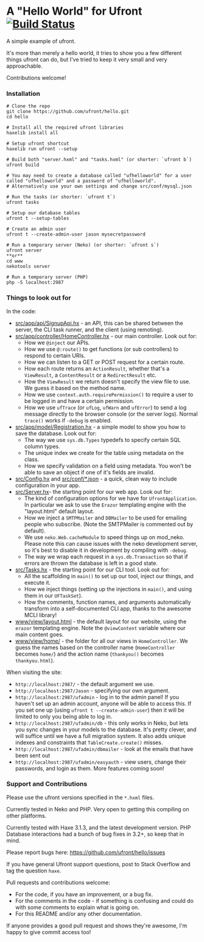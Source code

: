 # A "Hello World" for Ufront [![Build Status](https://travis-ci.org/npretto/hello.svg?branch=master)](https://travis-ci.org/npretto/hello)

A simple example of ufront.

It's more than merely a hello world, it tries to show you a few different things ufront can do, but I've tried to keep it very small and very approachable.

Contributions welcome!

### Installation

	# Clone the repo
	git clone https://github.com/ufront/hello.git
	cd hello
	
	# Install all the required ufront libraries
	haxelib install all
	
	# Setup ufront shortcut
	haxelib run ufront --setup
	
	# Build both "server.hxml" and "tasks.hxml" (or shorter: `ufront b`)
	ufront build
	
	# You may need to create a database called "ufhelloworld" for a user called "ufhelloworld" and a password of "ufhelloworld".
	# Alternatively use your own settings and change src/conf/mysql.json
	
	# Run the tasks (or shorter: `ufront t`)
	ufront tasks
	
	# Setup our database tables
	ufront t --setup-tables
	
	# Create an admin user
	ufront t --create-admin-user jason mysecretpassword
	
	# Run a temporary server (Neko) (or shorter: `ufront s`)
	ufront server
	**or**
	cd www
	nekotools server
	
	# Run a temporary server (PHP)
	php -S localhost:2987

### Things to look out for

In the code:

- [src/app/api/SignupApi.hx](src/app/api/SignupApi.hx) - an API, this can be shared between the server, the CLI task runner, and the client (using remoting).
- [src/app/controller/HomeController.hx](src/app/controller/HomeController.hx) - our main controller.  Look out for:
	- How we `@inject` our APIs.
	- How we use `@:route()` to get functions (or sub controllers) to respond to certain URIs.
	- How we can listen to a GET or POST request for a certain route.
	- How each route returns an `ActionResult`, whether that's a `ViewResult`, a `ContentResult` or a `RedirectResult` etc.
	- How the `ViewResult` we return doesn't specify the view file to use.  We guess it based on the method name.
	- How we use `context.auth.requirePermission()` to require a user to be logged in and have a certain permission.
	- How we use `ufTrace` (or `ufLog`, `ufWarn` and `ufError`) to send a log message directly to the browser console (or the server logs). Normal `trace()` works if `-debug` is enabled.
- [src/app/model/Registration.hx](src/app/model/Registration.hx) - a simple model to show you how to save the database.  Look out for:
	- The way we use `sys.db.Types` typedefs to specify certain SQL column types.
	- The unique index we create for the table using metadata on the class.
	- How we specify validation on a field using metadata.  You won't be able to save an object if one of it's fields are invalid.
- [src/Config.hx](src/Config.hx) and [src/conf/*.json](src/conf/) - a quick, clean way to include configuration in your app.
- [src/Server.hx](src/Server.hx)- the starting point for our web app.  Look out for:
	- The kind of configuration options for we have for `UfrontApplication`. In particular we ask to use the `Erazor` templating engine with the "layout.html" default layout.
	- How we inject a `SMTPMailer` and `DBMailer` to be used for emailing people who subscribe. (Note the SMTPMailer is commented out by default).
	- We use `neko.Web.cacheModule` to speed things up on mod_neko.  Please note this can cause issues with the neko development server, so it's best to disable it in development by compiling with `-debug`.
	- The way we wrap each request in a `sys.db.Transaction` so that if errors are thrown the database is left in a good state.
- [src/Tasks.hx](src/Tasks.hx) - the starting point for our CLI tool.  Look out for:
	- All the scaffolding in `main()` to set up our tool, inject our things, and execute it.
	- How we inject things (setting up the injections in `main()`, and using them in our `UFTaskSet`).
	- How the comments, function names, and arguments automatically transform into a self-documented CLI app, thanks to the awesome MCLI library!
- [www/view/layout.html](www/view/layout.html) - the default layout for our website, using the `erazor` templating engine. Note the `@viewContent` variable where our main content goes.
- [www/view/home/](www/view/home/) - the folder for all our views in `HomeController`.  We guess the names based on the controller name (`HomeController` becomes `home/`) and the action name (`thankyou()` becomes `thankyou.html`).

When visiting the site:

- `http://localhost:2987/` - the default argument we use.
- `http://localhost:2987/Jason` - specifying our own argument.
- `http://localhost:2987/ufadmin` - log in to the admin panel!  If you haven't set up an admin account, anyone will be able to access this.  If you set one up (using `ufront t --create-admin-user`) then it will be limited to only you being able to log in.
- `http://localhost:2987/ufadmin/db` - this only works in Neko, but lets you sync changes in your models to the database. It's pretty clever, and will suffice until we have a full migration system.  It also adds unique indexes and constraints that `TableCreate.create()` misses.
- `http://localhost:2987/ufadmin/dbmailer` - look at the emails that have been sent out
- `http://localhost:2987/ufadmin/easyauth` - view users, change their passwords, and login as them.  More features coming soon!

### Support and Contributions

Please use the ufront versions specified in the `*.hxml` files.

Currently tested in Neko and PHP.  Very open to getting this compiling on other platforms.

Currently tested with Haxe 3.1.3, and the latest development version.  PHP Database interactions had a bunch of bug fixes in 3.2+, so keep that in mind.

Please report bugs here: <https://github.com/ufront/hello/issues>

If you have general Ufront support questions, post to Stack Overflow and tag the question `haxe`.

Pull requests and contributions welcome:

- For the code, if you have an improvement, or a bug fix.
- For the comments in the code - if something is confusing and could do with some comments to explain what is going on.
- For this README and/or any other documentation.

If anyone provides a good pull request and shows they're awesome, I'm happy to give commit access too!